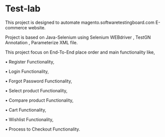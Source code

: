 # Test-lab

This project is designed to automate magento.softwaretestingboard.com  E-commerce website.

Project is based on Java-Selenium using Selenium WEBdriver , TestGN Annotation , Parameterize XML file.

This project focus on End-To-End place order and main functionality like,

•	Register Functionality,

•	Login Functionality,

•	Forgot Password Functionality,

•	Select product Functionality,

•	Compare product Functionality,

•	Cart Functionality,

•	Wishlist Functionality,

•	Process to Checkout Functionality.
